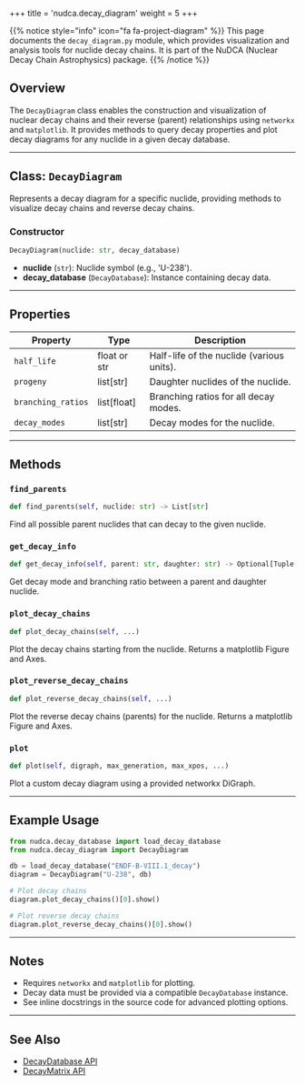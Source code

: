 +++
title = 'nudca.decay_diagram'
weight = 5
+++


{{% notice style="info" icon="fa fa-project-diagram" %}}
This page documents the `decay_diagram.py` module, which provides visualization and analysis tools for nuclide decay chains. It is part of the NuDCA (Nuclear Decay Chain Astrophysics) package.
{{% /notice %}}

## Overview

The `DecayDiagram` class enables the construction and visualization of nuclear decay chains and their reverse (parent) relationships using `networkx` and `matplotlib`. It provides methods to query decay properties and plot decay diagrams for any nuclide in a given decay database.

---

## Class: `DecayDiagram`

Represents a decay diagram for a specific nuclide, providing methods to visualize decay chains and reverse decay chains.

### Constructor
```python
DecayDiagram(nuclide: str, decay_database)
```
- **nuclide** (`str`): Nuclide symbol (e.g., 'U-238').
- **decay_database** (`DecayDatabase`): Instance containing decay data.

---

## Properties

| Property           | Type                | Description                                      |
|--------------------|---------------------|--------------------------------------------------|
| `half_life`        | float or str        | Half-life of the nuclide (various units).        |
| `progeny`          | list[str]           | Daughter nuclides of the nuclide.                |
| `branching_ratios` | list[float]         | Branching ratios for all decay modes.            |
| `decay_modes`      | list[str]           | Decay modes for the nuclide.                     |

---

## Methods

### `find_parents`
```python
def find_parents(self, nuclide: str) -> List[str]
```
Find all possible parent nuclides that can decay to the given nuclide.

### `get_decay_info`
```python
def get_decay_info(self, parent: str, daughter: str) -> Optional[Tuple[str, float]]
```
Get decay mode and branching ratio between a parent and daughter nuclide.

### `plot_decay_chains`
```python
def plot_decay_chains(self, ...)
```
Plot the decay chains starting from the nuclide. Returns a matplotlib Figure and Axes.

### `plot_reverse_decay_chains`
```python
def plot_reverse_decay_chains(self, ...)
```
Plot the reverse decay chains (parents) for the nuclide. Returns a matplotlib Figure and Axes.

### `plot`
```python
def plot(self, digraph, max_generation, max_xpos, ...)
```
Plot a custom decay diagram using a provided networkx DiGraph.

---

## Example Usage

```python
from nudca.decay_database import load_decay_database
from nudca.decay_diagram import DecayDiagram

db = load_decay_database("ENDF-B-VIII.1_decay")
diagram = DecayDiagram("U-238", db)

# Plot decay chains
diagram.plot_decay_chains()[0].show()

# Plot reverse decay chains
diagram.plot_reverse_decay_chains()[0].show()
```

---

## Notes
- Requires `networkx` and `matplotlib` for plotting.
- Decay data must be provided via a compatible `DecayDatabase` instance.
- See inline docstrings in the source code for advanced plotting options.

---

## See Also
- [DecayDatabase API](./DecayDatabase/)
- [DecayMatrix API](./DecayMatrix/)

